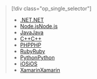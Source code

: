 > [!div class="op_single_selector"]
> * [<span data-ttu-id="336a7-101">.NET</span><span class="sxs-lookup"><span data-stu-id="336a7-101">.NET</span></span>](../articles/storage/blobs/storage-dotnet-how-to-use-blobs.md)
> * [<span data-ttu-id="336a7-102">Node.js</span><span class="sxs-lookup"><span data-stu-id="336a7-102">Node.js</span></span>](../articles/storage/blobs/storage-nodejs-how-to-use-blob-storage.md)
> * [<span data-ttu-id="336a7-103">Java</span><span class="sxs-lookup"><span data-stu-id="336a7-103">Java</span></span>](../articles/storage/blobs/storage-java-how-to-use-blob-storage.md)
> * [<span data-ttu-id="336a7-104">C++</span><span class="sxs-lookup"><span data-stu-id="336a7-104">C++</span></span>](../articles/storage/blobs/storage-c-plus-plus-how-to-use-blobs.md)
> * [<span data-ttu-id="336a7-105">PHP</span><span class="sxs-lookup"><span data-stu-id="336a7-105">PHP</span></span>](../articles/storage/blobs/storage-php-how-to-use-blobs.md)
> * [<span data-ttu-id="336a7-106">Ruby</span><span class="sxs-lookup"><span data-stu-id="336a7-106">Ruby</span></span>](../articles/storage/blobs/storage-ruby-how-to-use-blob-storage.md)
> * [<span data-ttu-id="336a7-107">Python</span><span class="sxs-lookup"><span data-stu-id="336a7-107">Python</span></span>](../articles/storage/blobs/storage-python-how-to-use-blob-storage.md)
> * [<span data-ttu-id="336a7-108">iOS</span><span class="sxs-lookup"><span data-stu-id="336a7-108">iOS</span></span>](../articles/storage/blobs/storage-ios-how-to-use-blob-storage.md)
> * [<span data-ttu-id="336a7-109">Xamarin</span><span class="sxs-lookup"><span data-stu-id="336a7-109">Xamarin</span></span>](../articles/storage/blobs/storage-xamarin-blob-storage.md)
> 
> 


